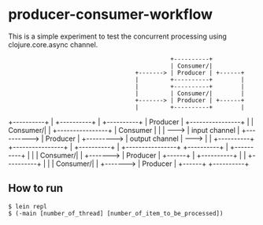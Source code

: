# producer-consumer-workflow

This is a simple experiment to test the concurrent processing using clojure.core.async channel.


                                                  +----------+
                                                  | Consumer/|
                                        +-------> | Producer | +------+
                                        |         +----------+        |
                                        |         +----------+        |
                                        |         | Consumer/|        |
                                        +-------> | Producer | +------+
                                        |         +----------+        |
+----------+                            |         +----------+        |                            +----------+
| Producer |      +----------------+    |         | Consumer/|        |    +----------------+      | Consumer |
|          | ---> | input channel  | +----------> | Producer | +---------> | output channel | ---> |          |
+----------+      +----------------+    |         +----------+        |    +----------------+      +----------+
                                        |         +----------+        |
                                        |         | Consumer/|        |
                                        +-------> | Producer | +------+
                                        |         +----------+        |
                                        |         +----------+        |
                                        |         | Consumer/|        |
                                        +-------> | Producer | +------+
                                                  +----------+


## How to run

    $ lein repl
    $ (-main [number_of_thread] [number_of_item_to_be_processed])